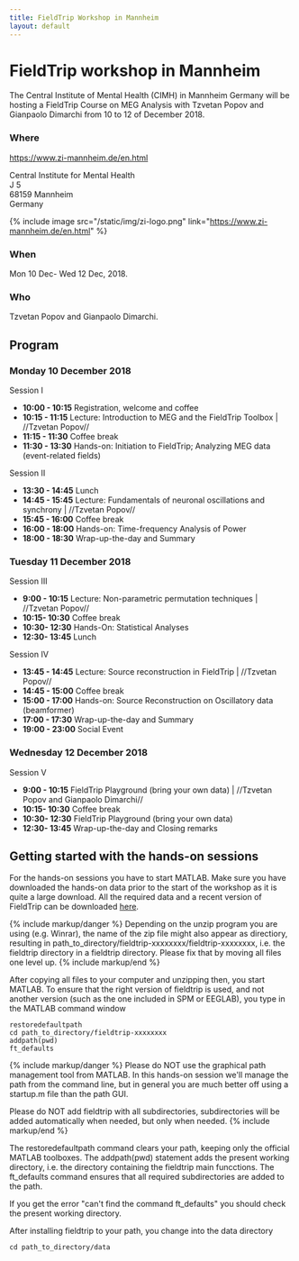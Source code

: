 ```yaml
---
title: FieldTrip Workshop in Mannheim
layout: default
---
```


# FieldTrip workshop in Mannheim

The Central Institute of Mental Health (CIMH) in Mannheim Germany will be hosting a FieldTrip Course on MEG Analysis with Tzvetan Popov and Gianpaolo Dimarchi from 10 to 12 of December 2018.


### Where

https://www.zi-mannheim.de/en.html

Central Institute for Mental Health  
J 5  
68159 Mannheim  
Germany  

{% include image src="/static/img/zi-logo.png" link="https://www.zi-mannheim.de/en.html" %}

### When

Mon 10 Dec- Wed 12 Dec, 2018.

### Who

Tzvetan Popov and Gianpaolo Dimarchi.

## Program

### Monday 10 December 2018

Session I
  * **10:00 - 10:15**   Registration, welcome and coffee
  * **10:15 - 11:15**   Lecture: Introduction to MEG and the FieldTrip Toolbox | //Tzvetan Popov//
  * **11:15 - 11:30**   Coffee break
  * **11:30 - 13:30**   Hands-on: Initiation to FieldTrip; Analyzing MEG data (event-related fields)

Session II
  * **13:30 - 14:45**   Lunch
  * **14:45 - 15:45**   Lecture: Fundamentals of neuronal oscillations and synchrony | //Tzvetan Popov//
  * **15:45 - 16:00**   Coffee break
  * **16:00 - 18:00**   Hands-on: Time-frequency Analysis of Power
  * **18:00 - 18:30**   Wrap-up-the-day and Summary

### Tuesday  11 December 2018

Session III
  * **9:00 - 10:15**    Lecture: Non-parametric permutation techniques | //Tzvetan Popov//
  * **10:15- 10:30**    Coffee break
  * **10:30- 12:30**    Hands-On: Statistical Analyses
  * **12:30- 13:45**    Lunch

Session IV
  * **13:45 - 14:45**   Lecture: Source reconstruction in FieldTrip | //Tzvetan Popov//
  * **14:45 - 15:00**   Coffee break
  * **15:00 - 17:00**   Hands-on: Source Reconstruction on Oscillatory data (beamformer)
  * **17:00 - 17:30**   Wrap-up-the-day and Summary
  * **19:00 - 23:00**   Social Event

### Wednesday  12 December 2018

Session V
  * **9:00 - 10:15**   FieldTrip Playground (bring your own data) | //Tzvetan Popov and Gianpaolo Dimarchi//
  * **10:15- 10:30**   Coffee break
  * **10:30- 12:30**   FieldTrip Playground (bring your own data)
  * **12:30- 13:45**   Wrap-up-the-day and Closing remarks

## Getting started with the hands-on sessions

For the hands-on sessions you have to start MATLAB. Make sure you have downloaded the hands-on data prior to the start of the workshop as it is quite a large download. All the required data and a recent version of FieldTrip can be downloaded [here](ftp://ftp.fieldtriptoolbox.org/pub/fieldtrip/workshop/mannheim2018).

{% include markup/danger %}
Depending on the unzip program you are using (e.g. Winrar), the name of the zip file might also appear as directiory, resulting in path_to_directory/fieldtrip-xxxxxxxx/fieldtrip-xxxxxxxx, i.e. the fieldtrip directory in a fieldtrip directory. Please fix that by moving all files one level up.
{% include markup/end %}

After copying all files to your computer and unzipping then, you start MATLAB. To ensure that the right version of fieldtrip is used, and not another version (such as the one included in SPM or EEGLAB), you type in the MATLAB command window

    restoredefaultpath
    cd path_to_directory/fieldtrip-xxxxxxxx
    addpath(pwd)
    ft_defaults

{% include markup/danger %}
Please do NOT use the graphical path management tool from MATLAB. In this hands-on session we'll manage the path from the command line, but in general you are much better off using a startup.m file than the path GUI.

Please do NOT add fieldtrip with all subdirectories, subdirectories will be added automatically when needed, but only when needed.
{% include markup/end %}

The restoredefaultpath command clears your path, keeping only the
official MATLAB toolboxes. The addpath(pwd) statement adds the
present working directory, i.e. the directory containing the fieldtrip
main funcctions. The ft_defaults command ensures that all required
subdirectories are added to the path.

If you get the error "can't find the command ft_defaults" you should check the present working directory.

After installing fieldtrip to your path, you change into the data directory

    cd path_to_directory/data
